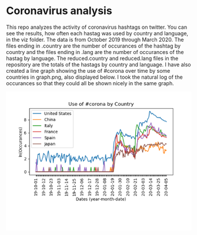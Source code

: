 # Coronavirus analysis

This repo analyzes the activity of coronavirus hashtags on twitter. You can see the results, how often each hastag was used by country and language, in the viz folder. The data is from October 2019 through March 2020. The files ending in .country are the number of occurances of the hashtag by country and the files ending in .lang are the number of occurances of the hastag by language. The reduced.country and reduced.lang files in the repository are the totals of the hastags by country and language. I have also created a line graph showing the use of #corona over time by some countries in graph.png, also displayed below. I took the natural log of the occurances so that they could all be shown nicely in the same graph.

![The Use of #Corona by Country](https://github.com/ekurz20/twitter_coronavirus/blob/master/graph.png)
